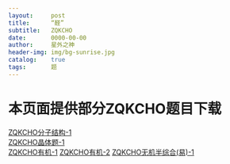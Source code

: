 ```yaml
---
layout:     post
title:      “醛”
subtitle:   ZQKCHO
date:       0000-00-00
author:     星外之神
header-img: img/bg-sunrise.jpg
catalog:    true
tags:       题
--- 
```


# 本页面提供部分ZQKCHO题目下载
[ZQKCHO分子结构-1](https://github.com/wszqkzqk/HMOcalculations/raw/master/ZQKCHO/ZQKCHO%E5%88%86%E5%AD%90%E7%BB%93%E6%9E%84-1.pdf)  
[ZQKCHO晶体题-1](https://github.com/wszqkzqk/HMOcalculations/raw/master/ZQKCHO/ZQKCHO%E6%99%B6%E4%BD%93-1.pdf)  
[ZQKCHO有机-1]()
[ZQKCHO有机-2]()
[ZQKCHO无机半综合(易)-1]()

